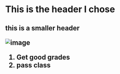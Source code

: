 <h1> This is the header I chose
<h2> this is a smaller header
  
![image](https://github.com/user-attachments/assets/a9fbff76-afc4-4c24-8391-363e2470f77a)

1. Get good grades
2. pass class

